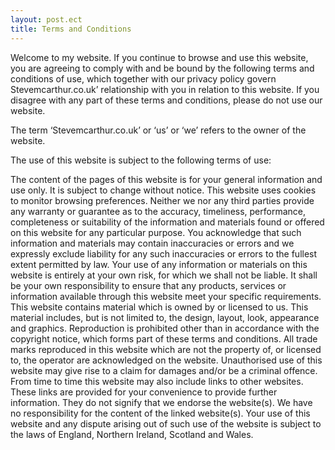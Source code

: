 ```yaml
---
layout: post.ect
title: Terms and Conditions
---
```


Welcome to my website. If you continue to browse and use this website, you are agreeing to comply with and be bound by the following terms and conditions of use, which together with our privacy policy govern Stevemcarthur.co.uk’ relationship with you in relation to this website. If you disagree with any part of these terms and conditions, please do not use our website.

The term ‘Stevemcarthur.co.uk’ or ‘us’ or ‘we’ refers to the owner of the website.

The use of this website is subject to the following terms of use:

The content of the pages of this website is for your general information and use only. It is subject to change without notice.
This website uses cookies to monitor browsing preferences.
Neither we nor any third parties provide any warranty or guarantee as to the accuracy, timeliness, performance, completeness or suitability of the information and materials found or offered on this website for any particular purpose. You acknowledge that such information and materials may contain inaccuracies or errors and we expressly exclude liability for any such inaccuracies or errors to the fullest extent permitted by law.
Your use of any information or materials on this website is entirely at your own risk, for which we shall not be liable. It shall be your own responsibility to ensure that any products, services or information available through this website meet your specific requirements.
This website contains material which is owned by or licensed to us. This material includes, but is not limited to, the design, layout, look, appearance and graphics. Reproduction is prohibited other than in accordance with the copyright notice, which forms part of these terms and conditions.
All trade marks reproduced in this website which are not the property of, or licensed to, the operator are acknowledged on the website.
Unauthorised use of this website may give rise to a claim for damages and/or be a criminal offence.
From time to time this website may also include links to other websites. These links are provided for your convenience to provide further information. They do not signify that we endorse the website(s). We have no responsibility for the content of the linked website(s).
Your use of this website and any dispute arising out of such use of the website is subject to the laws of England, Northern Ireland, Scotland and Wales.